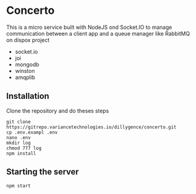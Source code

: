 # Concerto

This is a micro service built with NodeJS ond Socket.IO 
to manage communication between a client app and a queue manager like RabbitMQ
on dispox project

+ socket.io
+ joi
+ mongodb
+ winston
+ amqplib

## Installation

Clone the repository and do theses steps

```
git clone https://gitrepo.variancetechnologies.io/dillygence/concerto.git
cp .env.exampl .env
nano .env
mkdir log 
chmod 777 log
npm install
```

## Starting the server

```
npm start
```

